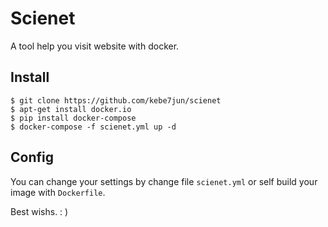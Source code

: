 # Scienet

A tool help you visit website with docker.

## Install

```
$ git clone https://github.com/kebe7jun/scienet
$ apt-get install docker.io
$ pip install docker-compose
$ docker-compose -f scienet.yml up -d
```

## Config

You can change your settings by change file `scienet.yml` or self build your image with `Dockerfile`.

Best wishs. : )
